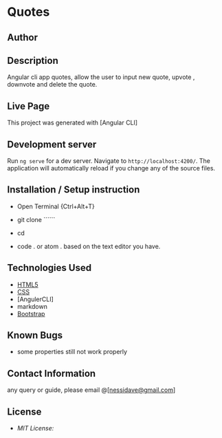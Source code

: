 # Quotes

## Author

[]()

## Description

Angular cli app quotes, allow the user to input new quote, upvote , downvote and delete the quote. 

## Live Page 


This project was generated with [Angular CLI]

## Development server

Run `ng serve` for a dev server. Navigate to `http://localhost:4200/`. The application will automatically reload if you change any of the source files.

<!-- ## Code scaffolding

Run `ng generate component component-name` to generate a new component. You can also use `ng generate directive|pipe|service|class|guard|interface|enum|module`. -->

## Installation / Setup instruction
* Open Terminal {Ctrl+Alt+T}

* git clone ``````

* cd 

* code . or atom . based on the text editor you have.

## Technologies Used

* [HTML5](https://github.com/topics/html5)
* [CSS](https://github.com/topics/css3)
* [AngulerCLI]
* markdown
* [Bootstrap](https://github.com/topics/bootstrap)

## Known Bugs
* some properties still not work properly

## Contact Information 

any query or guide, please email @[nessidave@gmail.com]

## License
* *MIT License:*